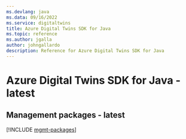 ```yaml
---
ms.devlang: java
ms.data: 09/16/2022
ms.service: digitaltwins
title: Azure Digital Twins SDK for Java
ms.topic: reference
ms.author: jgalla
author: johngallardo
description: Reference for Azure Digital Twins SDK for Java
---
```

# Azure Digital Twins SDK for Java - latest

## Management packages - latest
[!INCLUDE [mgmt-packages](digital-twins-mgmt-index.md)]